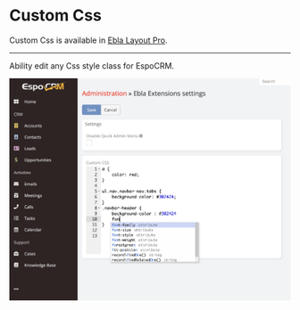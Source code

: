 # Custom Css


Custom Css is available in [Ebla Layout Pro](https://www.eblasoft.com.tr/espocrm-extension-page/espocrm-layout-pro).

---

Ability edit any Css style class for EspoCRM.

![custom-css](../../_static/images/extensions/ebla-layout-pro/custom-css.png)
